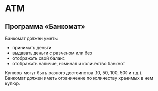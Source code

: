 # ATM
## Программа «Банкомат»
Банкомат должен уметь:
* принимать деньги
* выдавать деньги с разменом или без
* отображать свой баланс
* отображать наличие, номинал и количество банкнот

Купюры могут быть разного достоинства (10, 50, 100, 500 и т.д.). Банкомат должен иметь
ограничение по количеству хранимых в нем купюр.
